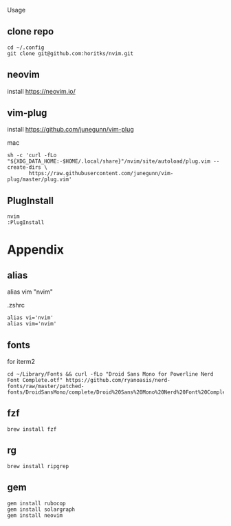  Usage 
## clone repo
```
cd ~/.config
git clone git@github.com:horitks/nvim.git
```

## neovim
install
https://neovim.io/

## vim-plug
install
https://github.com/junegunn/vim-plug

mac
```
sh -c 'curl -fLo "${XDG_DATA_HOME:-$HOME/.local/share}"/nvim/site/autoload/plug.vim --create-dirs \
       https://raw.githubusercontent.com/junegunn/vim-plug/master/plug.vim'
```

## PlugInstall
```
nvim
:PlugInstall
```

# Appendix
## alias
alias vim "nvim"

.zshrc
```
alias vi='nvim'
alias vim='nvim'
```

## fonts
for iterm2
```
cd ~/Library/Fonts && curl -fLo "Droid Sans Mono for Powerline Nerd Font Complete.otf" https://github.com/ryanoasis/nerd-fonts/raw/master/patched-fonts/DroidSansMono/complete/Droid%20Sans%20Mono%20Nerd%20Font%20Complete.otf
```

## fzf
```
brew install fzf
```

## rg
```
brew install ripgrep
```

## gem

```
gem install rubocop
gem install solargraph
gem install neovim
```
